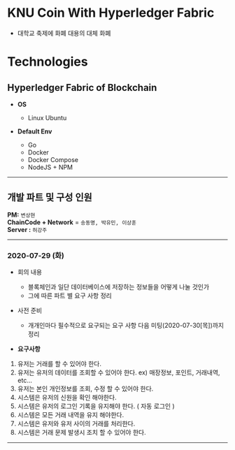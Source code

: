 # KNU Coin With Hyperledger Fabric
- 대학교 축제에 화폐 대용의 대체 화폐

# **Technologies**  

## **Hyperledger Fabric of Blockchain**     
    
  - **OS**
    - Linux Ubuntu   
     
  - **Default Env**  
    - Go  
    - Docker  
    - Docker Compose  
    - NodeJS + NPM  

---
## 개발 파트 및 구성 인원

__PM:__ `변상현`    
__ChainCode + Network__ = `송동명, 박유민, 이상훈`  
__Server :__ `허강주`  

---
### 2020-07-29 (화)

- 회의 내용
    * 블록체인과 일단 데이터베이스에 저장하는 정보들을 어떻게 나눌 것인가
    * 그에 따른 파트 별 요구 사항 정리
    
- 사전 준비
    * 개개인마다 필수적으로 요구되는 요구 사항 다음 미팅(2020-07-30[목])까지 정리

- __요구사항__  

1. 유저는 거래를 할 수 있어야 한다. 
2. 유저는 유저의 데이터를 조회할 수 있어야 한다. ex) 매장정보, 포인트, 거래내역, etc...
3. 유저는 본인 개인정보를 조회, 수정 할 수 있어야 한다.
4. 시스템은 유저의 신원을 확인 해야한다.
5. 시스템은 유저의 로그인 기록을 유지해야 한다. ( 자동 로그인 )
6. 시스템은 모든 거래 내역을 유지 해야한다.
7. 시스템은 유저와 유저 사이의 거래를 처리한다.
8. 시스템은 거래 문제 발생시 조치 할 수 있어야 한다.

---

